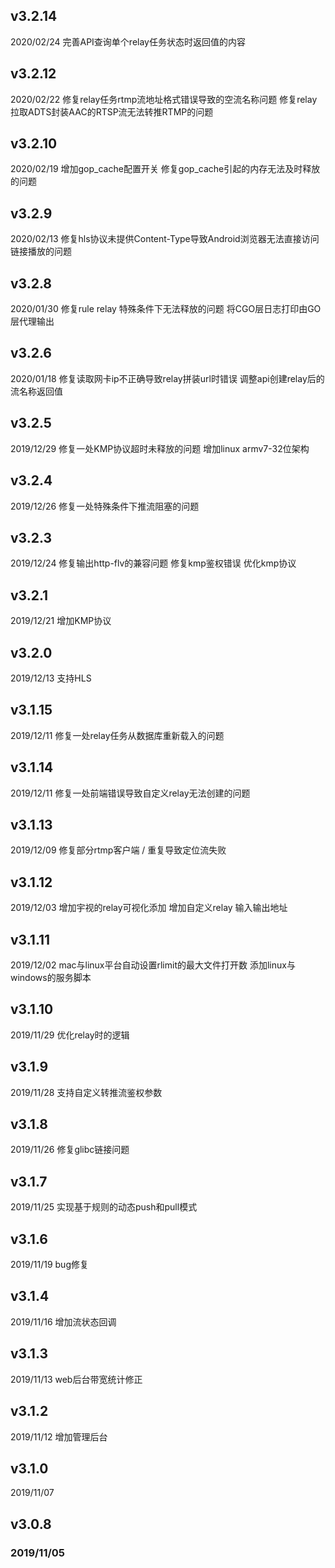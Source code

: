 ## v3.2.14
2020/02/24
完善API查询单个relay任务状态时返回值的内容

## v3.2.12
2020/02/22
修复relay任务rtmp流地址格式错误导致的空流名称问题
修复relay拉取ADTS封装AAC的RTSP流无法转推RTMP的问题

## v3.2.10
2020/02/19
增加gop_cache配置开关
修复gop_cache引起的内存无法及时释放的问题

## v3.2.9
2020/02/13
修复hls协议未提供Content-Type导致Android浏览器无法直接访问链接播放的问题

## v3.2.8
2020/01/30
修复rule relay 特殊条件下无法释放的问题
将CGO层日志打印由GO层代理输出

## v3.2.6
2020/01/18
修复读取网卡ip不正确导致relay拼装url时错误
调整api创建relay后的流名称返回值

## v3.2.5
2019/12/29
修复一处KMP协议超时未释放的问题
增加linux armv7-32位架构

## v3.2.4
2019/12/26
修复一处特殊条件下推流阻塞的问题

## v3.2.3
2019/12/24
修复输出http-flv的兼容问题
修复kmp鉴权错误
优化kmp协议

## v3.2.1
2019/12/21
增加KMP协议

## v3.2.0
2019/12/13
支持HLS

## v3.1.15
2019/12/11
修复一处relay任务从数据库重新载入的问题

## v3.1.14
2019/12/11
修复一处前端错误导致自定义relay无法创建的问题

## v3.1.13
2019/12/09
修复部分rtmp客户端 / 重复导致定位流失败

## v3.1.12
2019/12/03
增加宇视的relay可视化添加
增加自定义relay 输入输出地址

## v3.1.11
2019/12/02
mac与linux平台自动设置rlimit的最大文件打开数
添加linux与windows的服务脚本

## v3.1.10 
2019/11/29 
优化relay时的逻辑

## v3.1.9 
2019/11/28 
支持自定义转推流鉴权参数

## v3.1.8 
2019/11/26 
修复glibc链接问题

## v3.1.7 
2019/11/25 
实现基于规则的动态push和pull模式

## v3.1.6 
2019/11/19
bug修复
## v3.1.4 
2019/11/16 
增加流状态回调

## v3.1.3 
2019/11/13 
web后台带宽统计修正

## v3.1.2 
2019/11/12 
增加管理后台

## v3.1.0 
2019/11/07

## v3.0.8 
### 2019/11/05

